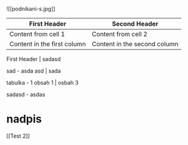 ![[podnikani-s.jpg]]



First Header | Second Header
------------ | ------------
Content from cell 1 | Content from cell 2
Content in the first column | Content in the second column

First Header | sadasd 

sad - asda 
asd | sada

tabulka - 1 
obsah 1 | osbah 3

sadasd - asdas 

# nadpis
[[Test 2]]